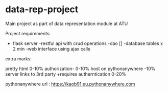 # data-rep-project
Main project as part of data representation module at ATU


Project requirements:

- flask server
-restful api with crud operations 
-dao []
-database tables x 2 min
-web interface using ajax calls

extra marks:

pretty html 0-10%
authorization- 0-10%
host on pythonanywhere -10%
server links to 3rd party +requires autherntication 0-20%


pythonanywhere url : https://kaob91.eu.pythonanywhere.com


